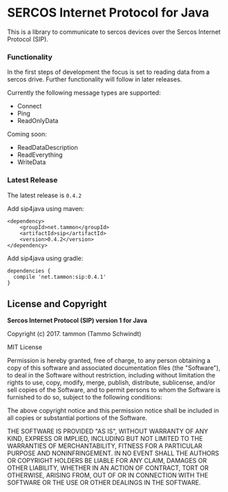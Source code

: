 # SERCOS Internet Protocol for Java
This is a library to communicate to sercos devices over the Sercos Internet Protocol (SIP).

### Functionality
In the first steps of development the focus is set to reading data from a sercos drive.
Further functionality will follow in later releases.

Currently the following message types are supported:
* Connect
* Ping
* ReadOnlyData

Coming soon:
* ReadDataDescription
* ReadEverything
* WriteData

### Latest Release
The latest release is `0.4.2` 

Add sip4java using maven:

```
<dependency>
    <groupId>net.tammon</groupId>
    <artifactId>sip</artifactId>
    <version>0.4.2</version>
</dependency>
 ```
 
Add sip4java using gradle:

```
dependencies {
  compile 'net.tammon:sip:0.4.1'
}
```

## License and Copyright
**Sercos Internet Protocol (SIP) version 1 for Java**

Copyright (c) 2017. tammon (Tammo Schwindt)

MIT License

Permission is hereby granted, free of charge, to any person obtaining a copy
of this software and associated documentation files (the "Software"), to deal
in the Software without restriction, including without limitation the rights
to use, copy, modify, merge, publish, distribute, sublicense, and/or sell
copies of the Software, and to permit persons to whom the Software is
furnished to do so, subject to the following conditions:

The above copyright notice and this permission notice shall be included in all
copies or substantial portions of the Software.

THE SOFTWARE IS PROVIDED "AS IS", WITHOUT WARRANTY OF ANY KIND, EXPRESS OR
IMPLIED, INCLUDING BUT NOT LIMITED TO THE WARRANTIES OF MERCHANTABILITY,
FITNESS FOR A PARTICULAR PURPOSE AND NONINFRINGEMENT. IN NO EVENT SHALL THE
AUTHORS OR COPYRIGHT HOLDERS BE LIABLE FOR ANY CLAIM, DAMAGES OR OTHER
LIABILITY, WHETHER IN AN ACTION OF CONTRACT, TORT OR OTHERWISE, ARISING FROM,
OUT OF OR IN CONNECTION WITH THE SOFTWARE OR THE USE OR OTHER DEALINGS IN THE
SOFTWARE.
